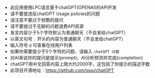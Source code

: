 - 此应用使用LPC语言基于chatGPT(OPENAI)的API开发
- 请不要提违反chatGPT Usage policies的问题
- 请注意不要过于频繁的提问
- 请不要提过于无聊的问题浪费API资源
- 发言内容少于5个字符默认为普通聊天（不会发给chatGPT）
- 以英文句号 `.` 开头的内容为普通聊天（不会发给chatGPT）
- 输入符号 `@` 可查看在线用户列表
- 如果你需要提少于5个字符的问题，请输入 `chatGPT 问题`
- 对AI来说你的提问是提示(prompt)，AI分析预测并完成(completion)
- chatGPT用中文回答内容上限大约2000字，这包括了你提示的描述字数
- 此项目开源地址：https://github.com/oiuv/chatGPT
